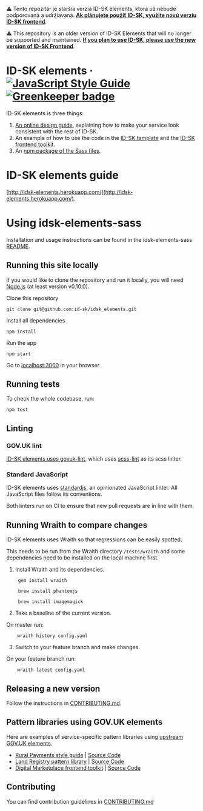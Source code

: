 :warning: Tento repozitár je staršia verzia ID-SK elements, ktorá už nebude podporovaná a udržiavaná. **[Ak plánujete použiť ID-SK, využite novú verziu ID-SK frontend](https://github.com/id-sk/id-sk-frontend)**.

:warning: This repository is an older version of ID-SK Elements that will no longer be supported and maintained. **[If you plan to use ID-SK, please use the new version of ID-SK Frontend](https://github.com/id-sk/id-sk-frontend)**.

ID-SK elements ·
[![JavaScript Style Guide](https://img.shields.io/badge/code_style-standard-brightgreen.svg)](https://standardjs.com)
[![Greenkeeper badge](https://badges.greenkeeper.io/id-sk/idsk_elements.svg)](https://greenkeeper.io/)
===============

ID-SK elements is three things:

1. [An online design guide](http://idsk-elements.herokuapp.com/), explaining how to make your service look consistent with the rest of ID-SK.
2. An example of how to use the code in the [ID-SK template](https://github.com/id-sk/idsk_template) and the [ID-SK frontend toolkit](https://github.com/id-sk/idsk_frontend_toolkit).
3. An [npm package of the Sass files](https://www.npmjs.com/package/idsk-elements-sass).

# ID-SK elements guide

[http://idsk-elements.herokuapp.com/](http://idsk-elements.herokuapp.com/).

# Using idsk-elements-sass

Installation and usage instructions can be found in the idsk-elements-sass [README](https://github.com/id-sk/idsk_elements/blob/master/packages/idsk-elements-sass/README.md).

## Running this site locally

If you would like to clone the repository and run it locally,
you will need [Node.js](http://nodejs.org/) (at least version v0.10.0).

Clone this repository

    git clone git@github.com:id-sk/idsk_elements.git


Install all dependencies

    npm install


Run the app

    npm start

Go to [localhost:3000](http://localhost:3000) in your browser.


## Running tests

To check the whole codebase, run:

    npm test

## Linting

### GOV.UK lint
[ID-SK elements uses govuk-lint](https://github.com/alphagov/govuk-lint#sass), which uses [scss-lint](https://github.com/brigade/scss-lint) as its scss linter.

### Standard JavaScript
ID-SK elements uses [standardjs](http://standardjs.com/), an opinionated JavaScript linter. All JavaScript files follow its conventions.

Both linters run on CI to ensure that new pull requests are in line with them.


## Running Wraith to compare changes

ID-SK elements uses Wraith so that regressions can be easily spotted.

This needs to be run from the Wraith directory `/tests/wraith` and some dependencies need to be installed on the local machine first.

1. Install Wraith and its dependencies.
      
        gem install wraith
        
        brew install phantomjs
        
        brew install imagemagick

2. Take a baseline of the current version.

On master run:

        wraith history config.yaml


3. Switch to your feature branch and make changes.

On your feature branch run:

        wraith latest config.yaml

## Releasing a new version

Follow the instructions in [CONTRIBUTING.md](https://github.com/id-sk/idsk_elements/blob/master/CONTRIBUTING.md).

## Pattern libraries using GOV.UK elements

Here are examples of service-specific pattern libraries using [upstream GOV.UK elements](https://github.com/alphagov/govuk_elements).

* [Rural Payments style guide](http://rural-payments-styleguide.herokuapp.com) | [Source Code](https://github.com/Defra/rural-payments-styleguide/)
* [Land Registry pattern library](http://land-registry-elements.herokuapp.com) | [Source Code](https://github.com/LandRegistry/land-registry-elements)
* [Digital Marketplace frontend toolkit](http://alphagov.github.io/digitalmarketplace-frontend-toolkit/) | [Source Code](https://github.com/alphagov/digitalmarketplace-frontend-toolkit)


## Contributing

You can find contribution guidelines in [CONTRIBUTING.md](https://github.com/id-sk/idsk_elements/blob/master/CONTRIBUTING.md)

